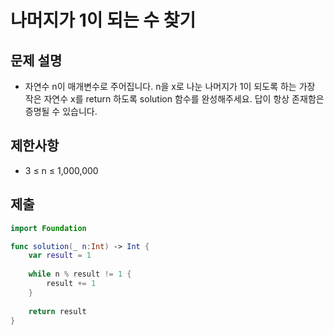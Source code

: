 # 나머지가 1이 되는 수 찾기
## 문제 설명
- 자연수 n이 매개변수로 주어집니다. n을 x로 나눈 나머지가 1이 되도록 하는 가장 작은 자연수 x를 return 하도록 solution 함수를 완성해주세요. 답이 항상 존재함은 증명될 수 있습니다.

## 제한사항
- 3 ≤ n ≤ 1,000,000

## 제출

```swift
import Foundation

func solution(_ n:Int) -> Int {
    var result = 1
    
    while n % result != 1 {
        result += 1
    }
    
    return result
}
```
